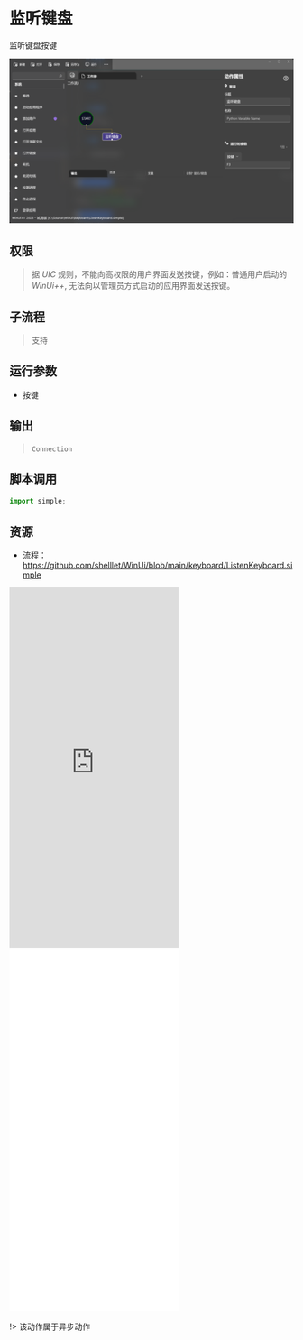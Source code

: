 # 监听键盘 
监听键盘按键

![ListenKeyboard](./images/06.png ':size=90%')

## 权限
> 据 *UIC* 规则，不能向高权限的用户界面发送按键，例如：普通用户启动的 *WinUi++*, 无法向以管理员方式启动的应用界面发送按键。

## 子流程
> 支持


## 运行参数

* 按键


## 输出

 > `Connection`   


## 脚本调用

```python
import simple;

```

## 资源
* 流程：https://github.com/shelllet/WinUi/blob/main/keyboard/ListenKeyboard.simple

<iframe type="text/html" height="640px" src="https://www.youtube.com/embed/LYCT-2IdSKk" frameborder="0"></iframe>

<iframe src="//player.bilibili.com/player.html?bvid=BV1ap4y1J7JL&page=1&autoplay=0" height='640px' scrolling="no" frameborder="no" framespacing="0" allowfullscreen="true"></iframe>

!> 该动作属于异步动作